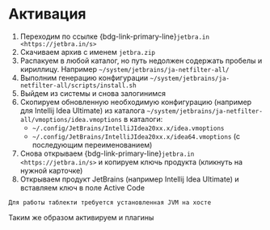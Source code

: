 # Активация

1. Переходим по ссылке {bdg-link-primary-line}`jetbra.in <https://jetbra.in/s>`
1. Скачиваем архив с именем `jetbra.zip`
1. Распакуем в любой каталог, но путь недолжен содержать пробелы и кириллицу. Например `~/system/jetbrains/ja-netfilter-all/` 
1. Выполним генерацию конфигурации `~/system/jetbrains/ja-netfilter-all/scripts/install.sh`
1. Выйдем из системы и снова залогинимся
1. Скопируем обновленную необходимую конфигурацию (например для Intellij Idea Ultimate) из каталога
   `~/system/jetbrains/ja-netfilter-all/vmoptions/idea.vmoptions` в каталоги:
   * `~/.config/JetBrains/IntelliJIdea20xx.x/idea.vmoptions`
   * `~/.config/JetBrains/IntelliJIdea20xx.x/idea64.vmoptions` (с последующим переименованием)
1. Снова открываем {bdg-link-primary-line}`jetbra.in <https://jetbra.in/s>` и копируем ключь продукта (кликнуть на нужной карточке)
1. Открываем продукт JetBrains (например Intellij Idea Ultimate) и вставляем ключ в поле Active Code

```{warning}
Для работы таблекти требуется установленная JVM на хосте
```
Таким же образом активируем и плагины